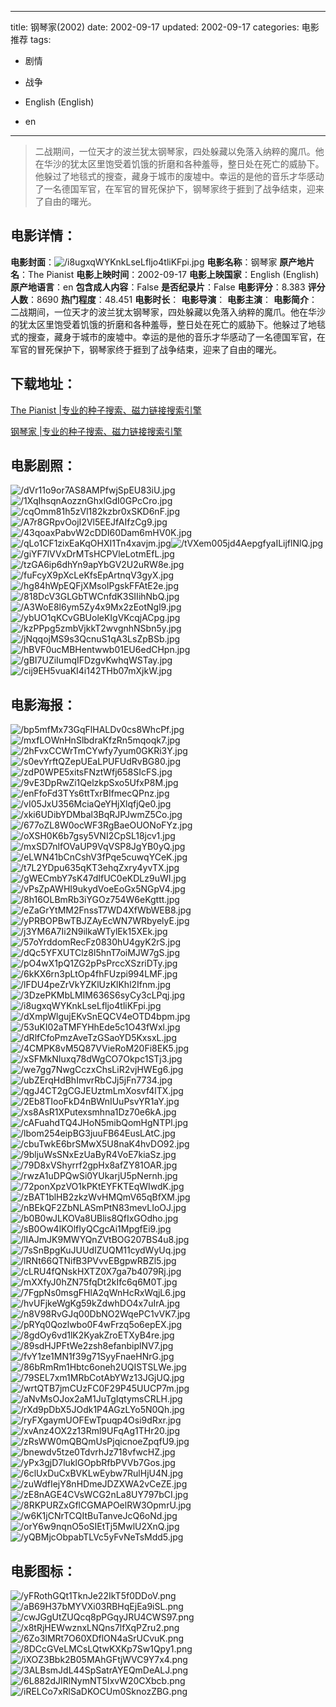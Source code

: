 
---
title: 钢琴家(2002)
date: 2002-09-17
updated: 2002-09-17
categories: 电影推荐
tags:
- 剧情
- 战争

- English (English)
- en
---


> 二战期间，一位天才的波兰犹太钢琴家，四处躲藏以免落入纳粹的魔爪。他在华沙的犹太区里饱受着饥饿的折磨和各种羞辱，整日处在死亡的威胁下。他躲过了地毯式的搜查，藏身于城市的废墟中。幸运的是他的音乐才华感动了一名德国军官，在军官的冒死保护下，钢琴家终于捱到了战争结束，迎来了自由的曙光。

## **电影详情**：

**电影封面**：<img src="https://image.tmdb.org/t/p/w200/i8ugxqWYKnkLseLfljo4tliKFpi.jpg" alt="/i8ugxqWYKnkLseLfljo4tliKFpi.jpg" title="/i8ugxqWYKnkLseLfljo4tliKFpi.jpg">
**电影名称**：钢琴家
**原产地片名**：The Pianist
**电影上映时间**：2002-09-17
**电影上映国家**：English (English)
**原产地语言**：en
**包含成人内容**：False
**是否纪录片**：False
**电影评分**：8.383
**评分人数**：8690
**热门程度**：48.451
**电影时长**：
**电影导演**：
**电影主演**：
**电影简介**：二战期间，一位天才的波兰犹太钢琴家，四处躲藏以免落入纳粹的魔爪。他在华沙的犹太区里饱受着饥饿的折磨和各种羞辱，整日处在死亡的威胁下。他躲过了地毯式的搜查，藏身于城市的废墟中。幸运的是他的音乐才华感动了一名德国军官，在军官的冒死保护下，钢琴家终于捱到了战争结束，迎来了自由的曙光。

## **下载地址**：
[The Pianist |专业的种子搜索、磁力链接搜索引擎](https://movie.amd794.com:2083/?search=The%20Pianist&ordering=&mode=match_phrase&page_size=10&page=1)

[钢琴家 |专业的种子搜索、磁力链接搜索引擎](https://movie.amd794.com:2083/?search=%E9%92%A2%E7%90%B4%E5%AE%B6&ordering=&mode=match_phrase&page_size=10&page=1)
 

## **电影剧照**：
<img src="https://image.tmdb.org/t/p/original/dVr11o9or7AS8AMPfwjSpEU83iU.jpg" alt="/dVr11o9or7AS8AMPfwjSpEU83iU.jpg" title="/dVr11o9or7AS8AMPfwjSpEU83iU.jpg"><img src="https://image.tmdb.org/t/p/original/1XqIhsqnAozznGhxlGdI0GPcCro.jpg" alt="/1XqIhsqnAozznGhxlGdI0GPcCro.jpg" title="/1XqIhsqnAozznGhxlGdI0GPcCro.jpg"><img src="https://image.tmdb.org/t/p/original/cqOmm81h5zVl182kzbr0xSKD6nF.jpg" alt="/cqOmm81h5zVl182kzbr0xSKD6nF.jpg" title="/cqOmm81h5zVl182kzbr0xSKD6nF.jpg"><img src="https://image.tmdb.org/t/p/original/A7r8GRpvOojI2Vl5EEJfAIfzCg9.jpg" alt="/A7r8GRpvOojI2Vl5EEJfAIfzCg9.jpg" title="/A7r8GRpvOojI2Vl5EEJfAIfzCg9.jpg"><img src="https://image.tmdb.org/t/p/original/43qoaxPabvW2cDDI60Dam6mHV0K.jpg" alt="/43qoaxPabvW2cDDI60Dam6mHV0K.jpg" title="/43qoaxPabvW2cDDI60Dam6mHV0K.jpg"><img src="https://image.tmdb.org/t/p/original/qLo1CF1zixEaKqOHXI1Tn4xavjm.jpg" alt="/qLo1CF1zixEaKqOHXI1Tn4xavjm.jpg" title="/qLo1CF1zixEaKqOHXI1Tn4xavjm.jpg"><img src="https://image.tmdb.org/t/p/original/tVXem005jd4AepgfyaILijflNlQ.jpg" alt="/tVXem005jd4AepgfyaILijflNlQ.jpg" title="/tVXem005jd4AepgfyaILijflNlQ.jpg"><img src="https://image.tmdb.org/t/p/original/giYF7lVVxDrMTsHCPVleLotmEfL.jpg" alt="/giYF7lVVxDrMTsHCPVleLotmEfL.jpg" title="/giYF7lVVxDrMTsHCPVleLotmEfL.jpg"><img src="https://image.tmdb.org/t/p/original/tzGA6ip6dhYn9apYbGV2U2uRW8e.jpg" alt="/tzGA6ip6dhYn9apYbGV2U2uRW8e.jpg" title="/tzGA6ip6dhYn9apYbGV2U2uRW8e.jpg"><img src="https://image.tmdb.org/t/p/original/fuFcyX9pXcLeKfsEpArtnqV3gyX.jpg" alt="/fuFcyX9pXcLeKfsEpArtnqV3gyX.jpg" title="/fuFcyX9pXcLeKfsEpArtnqV3gyX.jpg"><img src="https://image.tmdb.org/t/p/original/hg84hWpEQFjXMsoIPgskFFAtE2e.jpg" alt="/hg84hWpEQFjXMsoIPgskFFAtE2e.jpg" title="/hg84hWpEQFjXMsoIPgskFFAtE2e.jpg"><img src="https://image.tmdb.org/t/p/original/818DcV3GLGbTWCnfdK3SIIihNbQ.jpg" alt="/818DcV3GLGbTWCnfdK3SIIihNbQ.jpg" title="/818DcV3GLGbTWCnfdK3SIIihNbQ.jpg"><img src="https://image.tmdb.org/t/p/original/A3WoE8l6ym5Zy4x9Mx2zEotNgl9.jpg" alt="/A3WoE8l6ym5Zy4x9Mx2zEotNgl9.jpg" title="/A3WoE8l6ym5Zy4x9Mx2zEotNgl9.jpg"><img src="https://image.tmdb.org/t/p/original/ybUO1qKCvGBUoleKIgVKcqjACpg.jpg" alt="/ybUO1qKCvGBUoleKIgVKcqjACpg.jpg" title="/ybUO1qKCvGBUoleKIgVKcqjACpg.jpg"><img src="https://image.tmdb.org/t/p/original/kzPPpg5zmbVjkkT2wvgnhNSbn5y.jpg" alt="/kzPPpg5zmbVjkkT2wvgnhNSbn5y.jpg" title="/kzPPpg5zmbVjkkT2wvgnhNSbn5y.jpg"><img src="https://image.tmdb.org/t/p/original/jNqqojMS9s3QcnuS1qA3LsZpBSb.jpg" alt="/jNqqojMS9s3QcnuS1qA3LsZpBSb.jpg" title="/jNqqojMS9s3QcnuS1qA3LsZpBSb.jpg"><img src="https://image.tmdb.org/t/p/original/hBVF0ucMBHentwwb01EU6edCHpn.jpg" alt="/hBVF0ucMBHentwwb01EU6edCHpn.jpg" title="/hBVF0ucMBHentwwb01EU6edCHpn.jpg"><img src="https://image.tmdb.org/t/p/original/gBI7UZiIumqIFDzgvKwhqWSTay.jpg" alt="/gBI7UZiIumqIFDzgvKwhqWSTay.jpg" title="/gBI7UZiIumqIFDzgvKwhqWSTay.jpg"><img src="https://image.tmdb.org/t/p/original/cij9EH5vuaKI4i142THb07mXjkW.jpg" alt="/cij9EH5vuaKI4i142THb07mXjkW.jpg" title="/cij9EH5vuaKI4i142THb07mXjkW.jpg">

## **电影海报**：
<img src="https://image.tmdb.org/t/p/original/bp5mfMx73GqFlHALDv0cs8WhcPf.jpg" alt="/bp5mfMx73GqFlHALDv0cs8WhcPf.jpg" title="/bp5mfMx73GqFlHALDv0cs8WhcPf.jpg"><img src="https://image.tmdb.org/t/p/original/mxfLOWnHnSlbdraKfzRn5mqoqk7.jpg" alt="/mxfLOWnHnSlbdraKfzRn5mqoqk7.jpg" title="/mxfLOWnHnSlbdraKfzRn5mqoqk7.jpg"><img src="https://image.tmdb.org/t/p/original/2hFvxCCWrTmCYwfy7yum0GKRi3Y.jpg" alt="/2hFvxCCWrTmCYwfy7yum0GKRi3Y.jpg" title="/2hFvxCCWrTmCYwfy7yum0GKRi3Y.jpg"><img src="https://image.tmdb.org/t/p/original/s0evYrftQZepUEaLPUFUdRvBG80.jpg" alt="/s0evYrftQZepUEaLPUFUdRvBG80.jpg" title="/s0evYrftQZepUEaLPUFUdRvBG80.jpg"><img src="https://image.tmdb.org/t/p/original/zdP0WPE5xitsFNztWfj658SIcFS.jpg" alt="/zdP0WPE5xitsFNztWfj658SIcFS.jpg" title="/zdP0WPE5xitsFNztWfj658SIcFS.jpg"><img src="https://image.tmdb.org/t/p/original/9vE3DpRwZi1QelzkpSxo5UfxP8M.jpg" alt="/9vE3DpRwZi1QelzkpSxo5UfxP8M.jpg" title="/9vE3DpRwZi1QelzkpSxo5UfxP8M.jpg"><img src="https://image.tmdb.org/t/p/original/enFfoFd3TYs6ttTxrBIfmecQPnz.jpg" alt="/enFfoFd3TYs6ttTxrBIfmecQPnz.jpg" title="/enFfoFd3TYs6ttTxrBIfmecQPnz.jpg"><img src="https://image.tmdb.org/t/p/original/vI05JxU356MciaQeYHjXlqfjQe0.jpg" alt="/vI05JxU356MciaQeYHjXlqfjQe0.jpg" title="/vI05JxU356MciaQeYHjXlqfjQe0.jpg"><img src="https://image.tmdb.org/t/p/original/xki6UDibYDMbal3BqRJPJwmZ5Co.jpg" alt="/xki6UDibYDMbal3BqRJPJwmZ5Co.jpg" title="/xki6UDibYDMbal3BqRJPJwmZ5Co.jpg"><img src="https://image.tmdb.org/t/p/original/677oZL8W0ocWF3RgBaeOUONoFYz.jpg" alt="/677oZL8W0ocWF3RgBaeOUONoFYz.jpg" title="/677oZL8W0ocWF3RgBaeOUONoFYz.jpg"><img src="https://image.tmdb.org/t/p/original/oXSH0K6b7gsy5VNI2CpSL18jcv1.jpg" alt="/oXSH0K6b7gsy5VNI2CpSL18jcv1.jpg" title="/oXSH0K6b7gsy5VNI2CpSL18jcv1.jpg"><img src="https://image.tmdb.org/t/p/original/mxSD7nlfOVaUP9VqVSP8JgYB0yQ.jpg" alt="/mxSD7nlfOVaUP9VqVSP8JgYB0yQ.jpg" title="/mxSD7nlfOVaUP9VqVSP8JgYB0yQ.jpg"><img src="https://image.tmdb.org/t/p/original/eLWN41bCnCshV3fPqe5cuwqYCeK.jpg" alt="/eLWN41bCnCshV3fPqe5cuwqYCeK.jpg" title="/eLWN41bCnCshV3fPqe5cuwqYCeK.jpg"><img src="https://image.tmdb.org/t/p/original/t7L2YDpu635qKT3ehqZxry4yvTX.jpg" alt="/t7L2YDpu635qKT3ehqZxry4yvTX.jpg" title="/t7L2YDpu635qKT3ehqZxry4yvTX.jpg"><img src="https://image.tmdb.org/t/p/original/gWECmbY7sK47dIfUC0eKDLz9uWI.jpg" alt="/gWECmbY7sK47dIfUC0eKDLz9uWI.jpg" title="/gWECmbY7sK47dIfUC0eKDLz9uWI.jpg"><img src="https://image.tmdb.org/t/p/original/vPsZpAWHI9ukydVoeEoGx5NGpV4.jpg" alt="/vPsZpAWHI9ukydVoeEoGx5NGpV4.jpg" title="/vPsZpAWHI9ukydVoeEoGx5NGpV4.jpg"><img src="https://image.tmdb.org/t/p/original/8h16OLBmRb3iYGOz754W6eKgttt.jpg" alt="/8h16OLBmRb3iYGOz754W6eKgttt.jpg" title="/8h16OLBmRb3iYGOz754W6eKgttt.jpg"><img src="https://image.tmdb.org/t/p/original/eZaGrYtMM2FnssT7WD4XfWbWEB8.jpg" alt="/eZaGrYtMM2FnssT7WD4XfWbWEB8.jpg" title="/eZaGrYtMM2FnssT7WD4XfWbWEB8.jpg"><img src="https://image.tmdb.org/t/p/original/yPRBOPBwTBJZAyEcWN7WRbyelyE.jpg" alt="/yPRBOPBwTBJZAyEcWN7WRbyelyE.jpg" title="/yPRBOPBwTBJZAyEcWN7WRbyelyE.jpg"><img src="https://image.tmdb.org/t/p/original/j3YM6A7Ii2N9ilkaWTylEk15XEk.jpg" alt="/j3YM6A7Ii2N9ilkaWTylEk15XEk.jpg" title="/j3YM6A7Ii2N9ilkaWTylEk15XEk.jpg"><img src="https://image.tmdb.org/t/p/original/57oYrddomRecFz0830hU4gyK2rS.jpg" alt="/57oYrddomRecFz0830hU4gyK2rS.jpg" title="/57oYrddomRecFz0830hU4gyK2rS.jpg"><img src="https://image.tmdb.org/t/p/original/dQc5YFXUTClz8l5hnT7oiMJW7gS.jpg" alt="/dQc5YFXUTClz8l5hnT7oiMJW7gS.jpg" title="/dQc5YFXUTClz8l5hnT7oiMJW7gS.jpg"><img src="https://image.tmdb.org/t/p/original/pO4wX1pQ1ZG2pPsPrccXSzriDTy.jpg" alt="/pO4wX1pQ1ZG2pPsPrccXSzriDTy.jpg" title="/pO4wX1pQ1ZG2pPsPrccXSzriDTy.jpg"><img src="https://image.tmdb.org/t/p/original/6kKX6rn3pLtOp4fhFUzpi994LMF.jpg" alt="/6kKX6rn3pLtOp4fhFUzpi994LMF.jpg" title="/6kKX6rn3pLtOp4fhFUzpi994LMF.jpg"><img src="https://image.tmdb.org/t/p/original/lFDU4peZrVkYZKlUzKlKhl2Ifnm.jpg" alt="/lFDU4peZrVkYZKlUzKlKhl2Ifnm.jpg" title="/lFDU4peZrVkYZKlUzKlKhl2Ifnm.jpg"><img src="https://image.tmdb.org/t/p/original/3DzePKMbLMIM636S6syCy3cLPqj.jpg" alt="/3DzePKMbLMIM636S6syCy3cLPqj.jpg" title="/3DzePKMbLMIM636S6syCy3cLPqj.jpg"><img src="https://image.tmdb.org/t/p/original/i8ugxqWYKnkLseLfljo4tliKFpi.jpg" alt="/i8ugxqWYKnkLseLfljo4tliKFpi.jpg" title="/i8ugxqWYKnkLseLfljo4tliKFpi.jpg"><img src="https://image.tmdb.org/t/p/original/dXmpWlgujEKvSnEQCV4eOTD4bpm.jpg" alt="/dXmpWlgujEKvSnEQCV4eOTD4bpm.jpg" title="/dXmpWlgujEKvSnEQCV4eOTD4bpm.jpg"><img src="https://image.tmdb.org/t/p/original/53uKI02aTMFYHhEde5c1O43fWxl.jpg" alt="/53uKI02aTMFYHhEde5c1O43fWxl.jpg" title="/53uKI02aTMFYHhEde5c1O43fWxl.jpg"><img src="https://image.tmdb.org/t/p/original/dRlfCfoPmzAveTzGSaoYD5KxsxL.jpg" alt="/dRlfCfoPmzAveTzGSaoYD5KxsxL.jpg" title="/dRlfCfoPmzAveTzGSaoYD5KxsxL.jpg"><img src="https://image.tmdb.org/t/p/original/4CMPK8vM5Q87VVieRoM20Fi8EK5.jpg" alt="/4CMPK8vM5Q87VVieRoM20Fi8EK5.jpg" title="/4CMPK8vM5Q87VVieRoM20Fi8EK5.jpg"><img src="https://image.tmdb.org/t/p/original/xSFMkNIuxq78dWgCO7Okpc1STj3.jpg" alt="/xSFMkNIuxq78dWgCO7Okpc1STj3.jpg" title="/xSFMkNIuxq78dWgCO7Okpc1STj3.jpg"><img src="https://image.tmdb.org/t/p/original/we7gg7NwgCczxChsLiR2vjHWEg6.jpg" alt="/we7gg7NwgCczxChsLiR2vjHWEg6.jpg" title="/we7gg7NwgCczxChsLiR2vjHWEg6.jpg"><img src="https://image.tmdb.org/t/p/original/ubZErqHdBhImvrRbCJj5jFn7734.jpg" alt="/ubZErqHdBhImvrRbCJj5jFn7734.jpg" title="/ubZErqHdBhImvrRbCJj5jFn7734.jpg"><img src="https://image.tmdb.org/t/p/original/qgJ4CT2gCGJEUztmLmXosvf4lTX.jpg" alt="/qgJ4CT2gCGJEUztmLmXosvf4lTX.jpg" title="/qgJ4CT2gCGJEUztmLmXosvf4lTX.jpg"><img src="https://image.tmdb.org/t/p/original/2Eb8TIooFkD4nBWnIUuPsvYR1aY.jpg" alt="/2Eb8TIooFkD4nBWnIUuPsvYR1aY.jpg" title="/2Eb8TIooFkD4nBWnIUuPsvYR1aY.jpg"><img src="https://image.tmdb.org/t/p/original/xs8AsR1XPutexsmhna1Dz70e6kA.jpg" alt="/xs8AsR1XPutexsmhna1Dz70e6kA.jpg" title="/xs8AsR1XPutexsmhna1Dz70e6kA.jpg"><img src="https://image.tmdb.org/t/p/original/cAFuahdTQ4JHoN5mibQomHgNTPl.jpg" alt="/cAFuahdTQ4JHoN5mibQomHgNTPl.jpg" title="/cAFuahdTQ4JHoN5mibQomHgNTPl.jpg"><img src="https://image.tmdb.org/t/p/original/lbom254eipBG3juuFB64EusLAtC.jpg" alt="/lbom254eipBG3juuFB64EusLAtC.jpg" title="/lbom254eipBG3juuFB64EusLAtC.jpg"><img src="https://image.tmdb.org/t/p/original/cbuTwkE6brSMwX5U8naK4hvDO92.jpg" alt="/cbuTwkE6brSMwX5U8naK4hvDO92.jpg" title="/cbuTwkE6brSMwX5U8naK4hvDO92.jpg"><img src="https://image.tmdb.org/t/p/original/9bljuWsSNxEzUaByR4VoE7kiaSz.jpg" alt="/9bljuWsSNxEzUaByR4VoE7kiaSz.jpg" title="/9bljuWsSNxEzUaByR4VoE7kiaSz.jpg"><img src="https://image.tmdb.org/t/p/original/79D8xVShyrrf2gpHx8afZY81OAR.jpg" alt="/79D8xVShyrrf2gpHx8afZY81OAR.jpg" title="/79D8xVShyrrf2gpHx8afZY81OAR.jpg"><img src="https://image.tmdb.org/t/p/original/rwzA1uDPQwSi0YUkarjU5pNernh.jpg" alt="/rwzA1uDPQwSi0YUkarjU5pNernh.jpg" title="/rwzA1uDPQwSi0YUkarjU5pNernh.jpg"><img src="https://image.tmdb.org/t/p/original/72ponXpzVO1kPKtEYFKTEqWIwdK.jpg" alt="/72ponXpzVO1kPKtEYFKTEqWIwdK.jpg" title="/72ponXpzVO1kPKtEYFKTEqWIwdK.jpg"><img src="https://image.tmdb.org/t/p/original/zBAT1blHB2zkzWvHMQmV65qBfXM.jpg" alt="/zBAT1blHB2zkzWvHMQmV65qBfXM.jpg" title="/zBAT1blHB2zkzWvHMQmV65qBfXM.jpg"><img src="https://image.tmdb.org/t/p/original/nBEkQF2ZbNLASmPtN83mevLIoOJ.jpg" alt="/nBEkQF2ZbNLASmPtN83mevLIoOJ.jpg" title="/nBEkQF2ZbNLASmPtN83mevLIoOJ.jpg"><img src="https://image.tmdb.org/t/p/original/b0B0wJLKOVa8UBlis8QfIxGOdho.jpg" alt="/b0B0wJLKOVa8UBlis8QfIxGOdho.jpg" title="/b0B0wJLKOVa8UBlis8QfIxGOdho.jpg"><img src="https://image.tmdb.org/t/p/original/sB0Ow4lKOlfIyQCgcAi1MpgfEi9.jpg" alt="/sB0Ow4lKOlfIyQCgcAi1MpgfEi9.jpg" title="/sB0Ow4lKOlfIyQCgcAi1MpgfEi9.jpg"><img src="https://image.tmdb.org/t/p/original/lIAJmJK9MWYQnZVtBOG207BS4u8.jpg" alt="/lIAJmJK9MWYQnZVtBOG207BS4u8.jpg" title="/lIAJmJK9MWYQnZVtBOG207BS4u8.jpg"><img src="https://image.tmdb.org/t/p/original/7sSnBpgKuJUUdIZUQM11cydWyUq.jpg" alt="/7sSnBpgKuJUUdIZUQM11cydWyUq.jpg" title="/7sSnBpgKuJUUdIZUQM11cydWyUq.jpg"><img src="https://image.tmdb.org/t/p/original/lRNt66QTNifB3PVvvEBgpwRBZl5.jpg" alt="/lRNt66QTNifB3PVvvEBgpwRBZl5.jpg" title="/lRNt66QTNifB3PVvvEBgpwRBZl5.jpg"><img src="https://image.tmdb.org/t/p/original/cLRU4fQNskHXTZ0X7ga7b4079Rj.jpg" alt="/cLRU4fQNskHXTZ0X7ga7b4079Rj.jpg" title="/cLRU4fQNskHXTZ0X7ga7b4079Rj.jpg"><img src="https://image.tmdb.org/t/p/original/mXXfyJ0hZN75fqDt2kIfc6q6M0T.jpg" alt="/mXXfyJ0hZN75fqDt2kIfc6q6M0T.jpg" title="/mXXfyJ0hZN75fqDt2kIfc6q6M0T.jpg"><img src="https://image.tmdb.org/t/p/original/7FgpNs0msgFHlA2qWnHcRxWqjL6.jpg" alt="/7FgpNs0msgFHlA2qWnHcRxWqjL6.jpg" title="/7FgpNs0msgFHlA2qWnHcRxWqjL6.jpg"><img src="https://image.tmdb.org/t/p/original/hvUFjkeWgKg59kZdwhDO4x7uIrA.jpg" alt="/hvUFjkeWgKg59kZdwhDO4x7uIrA.jpg" title="/hvUFjkeWgKg59kZdwhDO4x7uIrA.jpg"><img src="https://image.tmdb.org/t/p/original/n8V98RvGJq00DbNO2WqePC1vVK7.jpg" alt="/n8V98RvGJq00DbNO2WqePC1vVK7.jpg" title="/n8V98RvGJq00DbNO2WqePC1vVK7.jpg"><img src="https://image.tmdb.org/t/p/original/pRYq0Qozlwbo0F4wFrzq5o6epEX.jpg" alt="/pRYq0Qozlwbo0F4wFrzq5o6epEX.jpg" title="/pRYq0Qozlwbo0F4wFrzq5o6epEX.jpg"><img src="https://image.tmdb.org/t/p/original/8gdOy6vd1lK2KyakZroETXyB4re.jpg" alt="/8gdOy6vd1lK2KyakZroETXyB4re.jpg" title="/8gdOy6vd1lK2KyakZroETXyB4re.jpg"><img src="https://image.tmdb.org/t/p/original/89sdHJPFtWe2zsh8efanbiplNV7.jpg" alt="/89sdHJPFtWe2zsh8efanbiplNV7.jpg" title="/89sdHJPFtWe2zsh8efanbiplNV7.jpg"><img src="https://image.tmdb.org/t/p/original/fvY1ze1MN1f39g71SyyFnaeHNrG.jpg" alt="/fvY1ze1MN1f39g71SyyFnaeHNrG.jpg" title="/fvY1ze1MN1f39g71SyyFnaeHNrG.jpg"><img src="https://image.tmdb.org/t/p/original/86bRmRm1Hbtc6oneh2UQISTSLWe.jpg" alt="/86bRmRm1Hbtc6oneh2UQISTSLWe.jpg" title="/86bRmRm1Hbtc6oneh2UQISTSLWe.jpg"><img src="https://image.tmdb.org/t/p/original/79SEL7xm1MRbCotAbYWz13JGjUQ.jpg" alt="/79SEL7xm1MRbCotAbYWz13JGjUQ.jpg" title="/79SEL7xm1MRbCotAbYWz13JGjUQ.jpg"><img src="https://image.tmdb.org/t/p/original/wrtQTB7jmCUzFC0F29P45UUCP7m.jpg" alt="/wrtQTB7jmCUzFC0F29P45UUCP7m.jpg" title="/wrtQTB7jmCUzFC0F29P45UUCP7m.jpg"><img src="https://image.tmdb.org/t/p/original/aNvMsOJox2aM1JuTgIqtymsCRLH.jpg" alt="/aNvMsOJox2aM1JuTgIqtymsCRLH.jpg" title="/aNvMsOJox2aM1JuTgIqtymsCRLH.jpg"><img src="https://image.tmdb.org/t/p/original/rXd9pDbX5JOdk1P4AGzLYo5N0Qh.jpg" alt="/rXd9pDbX5JOdk1P4AGzLYo5N0Qh.jpg" title="/rXd9pDbX5JOdk1P4AGzLYo5N0Qh.jpg"><img src="https://image.tmdb.org/t/p/original/ryFXgaymUOFEwTpuqp4Osi9dRxr.jpg" alt="/ryFXgaymUOFEwTpuqp4Osi9dRxr.jpg" title="/ryFXgaymUOFEwTpuqp4Osi9dRxr.jpg"><img src="https://image.tmdb.org/t/p/original/xvAnz4OX2z13Rml9UFqAg1THr20.jpg" alt="/xvAnz4OX2z13Rml9UFqAg1THr20.jpg" title="/xvAnz4OX2z13Rml9UFqAg1THr20.jpg"><img src="https://image.tmdb.org/t/p/original/zRsWW0mQBQmUsPjqicnoeZpqfU9.jpg" alt="/zRsWW0mQBQmUsPjqicnoeZpqfU9.jpg" title="/zRsWW0mQBQmUsPjqicnoeZpqfU9.jpg"><img src="https://image.tmdb.org/t/p/original/bnewdv5tze0TdvrhJz718vfwcHZ.jpg" alt="/bnewdv5tze0TdvrhJz718vfwcHZ.jpg" title="/bnewdv5tze0TdvrhJz718vfwcHZ.jpg"><img src="https://image.tmdb.org/t/p/original/yPx3gjD7luklGOpbRfbPVVb7Gos.jpg" alt="/yPx3gjD7luklGOpbRfbPVVb7Gos.jpg" title="/yPx3gjD7luklGOpbRfbPVVb7Gos.jpg"><img src="https://image.tmdb.org/t/p/original/6clUxDuCxBVKLwEybw7RulHjU4N.jpg" alt="/6clUxDuCxBVKLwEybw7RulHjU4N.jpg" title="/6clUxDuCxBVKLwEybw7RulHjU4N.jpg"><img src="https://image.tmdb.org/t/p/original/zuWdfIejY8nHDmeJDZXWA2vCeZE.jpg" alt="/zuWdfIejY8nHDmeJDZXWA2vCeZE.jpg" title="/zuWdfIejY8nHDmeJDZXWA2vCeZE.jpg"><img src="https://image.tmdb.org/t/p/original/zE8nAGE4CVsWCG2nLa8UY797bCI.jpg" alt="/zE8nAGE4CVsWCG2nLa8UY797bCI.jpg" title="/zE8nAGE4CVsWCG2nLa8UY797bCI.jpg"><img src="https://image.tmdb.org/t/p/original/8RKPURZxGflCGMAPOelRW3OpmrU.jpg" alt="/8RKPURZxGflCGMAPOelRW3OpmrU.jpg" title="/8RKPURZxGflCGMAPOelRW3OpmrU.jpg"><img src="https://image.tmdb.org/t/p/original/w6K1jCNrTCQItBuTanveJcQ6oNd.jpg" alt="/w6K1jCNrTCQItBuTanveJcQ6oNd.jpg" title="/w6K1jCNrTCQItBuTanveJcQ6oNd.jpg"><img src="https://image.tmdb.org/t/p/original/orY6w9nqnO5oSIEtTj5MwlU2XnQ.jpg" alt="/orY6w9nqnO5oSIEtTj5MwlU2XnQ.jpg" title="/orY6w9nqnO5oSIEtTj5MwlU2XnQ.jpg"><img src="https://image.tmdb.org/t/p/original/yQBMjcObpabTLVc5yFvNeTsMdd5.jpg" alt="/yQBMjcObpabTLVc5yFvNeTsMdd5.jpg" title="/yQBMjcObpabTLVc5yFvNeTsMdd5.jpg">

## **电影图标**：
<img src="https://image.tmdb.org/t/p/original/yFRothGQt1TknJe22IkT5f0DDoV.png" alt="/yFRothGQt1TknJe22IkT5f0DDoV.png" title="/yFRothGQt1TknJe22IkT5f0DDoV.png"><img src="https://image.tmdb.org/t/p/original/aB69H37bMYVXi03RBHqEjEa9iSL.png" alt="/aB69H37bMYVXi03RBHqEjEa9iSL.png" title="/aB69H37bMYVXi03RBHqEjEa9iSL.png"><img src="https://image.tmdb.org/t/p/original/cwJGgUtZUQcq8pPGqyJRU4CWS97.png" alt="/cwJGgUtZUQcq8pPGqyJRU4CWS97.png" title="/cwJGgUtZUQcq8pPGqyJRU4CWS97.png"><img src="https://image.tmdb.org/t/p/original/x8tRjHEWwznxLNQns7lfXqPZru2.png" alt="/x8tRjHEWwznxLNQns7lfXqPZru2.png" title="/x8tRjHEWwznxLNQns7lfXqPZru2.png"><img src="https://image.tmdb.org/t/p/original/6Zo3lMRt7O60XDflON4aSrUCvuK.png" alt="/6Zo3lMRt7O60XDflON4aSrUCvuK.png" title="/6Zo3lMRt7O60XDflON4aSrUCvuK.png"><img src="https://image.tmdb.org/t/p/original/8DCcGVeLMCsLQtwKXKp7Sw1Qpy1.png" alt="/8DCcGVeLMCsLQtwKXKp7Sw1Qpy1.png" title="/8DCcGVeLMCsLQtwKXKp7Sw1Qpy1.png"><img src="https://image.tmdb.org/t/p/original/iXOZ3Bbk2B05MAhGFtjWVC9Y7x4.png" alt="/iXOZ3Bbk2B05MAhGFtjWVC9Y7x4.png" title="/iXOZ3Bbk2B05MAhGFtjWVC9Y7x4.png"><img src="https://image.tmdb.org/t/p/original/3ALBsmJdL44SpSatrAYEQmDeALJ.png" alt="/3ALBsmJdL44SpSatrAYEQmDeALJ.png" title="/3ALBsmJdL44SpSatrAYEQmDeALJ.png"><img src="https://image.tmdb.org/t/p/original/6L882dJIRlNymNT5IxvW20CXbcb.png" alt="/6L882dJIRlNymNT5IxvW20CXbcb.png" title="/6L882dJIRlNymNT5IxvW20CXbcb.png"><img src="https://image.tmdb.org/t/p/original/iRELCo7xRlSaDKOCUm0SknozZBG.png" alt="/iRELCo7xRlSaDKOCUm0SknozZBG.png" title="/iRELCo7xRlSaDKOCUm0SknozZBG.png">
